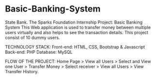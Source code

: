 # Basic-Banking-System  
State Bank. The Sparks Foundation Internship Project: Basic Banking System This Web application is used to transfer money between multiple users virtually and also helps to see the transaction details. This project consist of 10 dummy users.

TECHNOLOGY STACK: 
Front-end: HTML, CSS, Bootstrap & Javascript 
Back-end: PHP 
Database: MySQL  

FLOW OF THE PROJECT:  Home Page > View all Users > Select and View one User > Transfer Money > Select receiver > View all Users > View Transfer History.
